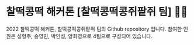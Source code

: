 # 찰떡콩떡 해커톤 [찰떡콩떡콩쥐팥쥐 팀] 🍡🐰

2022 찰떡콩떡 해커톤, 찰떡콩떡콩쥐팥쥐 팀의 Github repository 입니다. 참여한 인원은 성형주, 송영민, 박인성, 양화영으로 4팀으로 구성되어 있습니다.